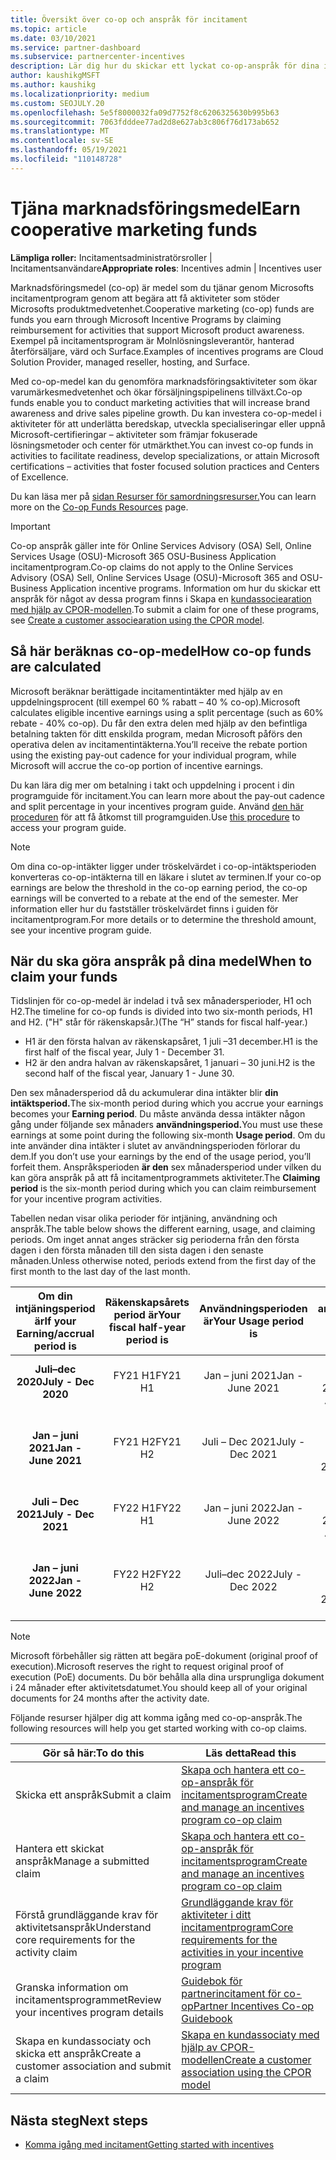 ```yaml
---
title: Översikt över co-op och anspråk för incitament
ms.topic: article
ms.date: 03/10/2021
ms.service: partner-dashboard
ms.subservice: partnercenter-incentives
description: Lär dig hur du skickar ett lyckat co-op-anspråk för dina incitament genom att organisera rätt dokumentation, fakturor, instruktioner och utförandebevis.
author: kaushikgMSFT
ms.author: kaushikg
ms.localizationpriority: medium
ms.custom: SEOJULY.20
ms.openlocfilehash: 5e5f8000032fa09d7752f8c6206325630b995b63
ms.sourcegitcommit: 7063fdddee77ad2d8e627ab3c806f76d173ab652
ms.translationtype: MT
ms.contentlocale: sv-SE
ms.lasthandoff: 05/19/2021
ms.locfileid: "110148728"
---
```

# <a name="earn-cooperative-marketing-funds"></a><span data-ttu-id="e41ab-103">Tjäna marknadsföringsmedel</span><span class="sxs-lookup"><span data-stu-id="e41ab-103">Earn cooperative marketing funds</span></span>

<span data-ttu-id="e41ab-104">**Lämpliga roller:** Incitamentsadministratörsroller | Incitamentsanvändare</span><span class="sxs-lookup"><span data-stu-id="e41ab-104">**Appropriate roles**: Incentives admin | Incentives user</span></span>

<span data-ttu-id="e41ab-105">Marknadsföringsmedel (co-op) är medel som du tjänar genom Microsofts incitamentprogram genom att begära att få aktiviteter som stöder Microsofts produktmedvetenhet.</span><span class="sxs-lookup"><span data-stu-id="e41ab-105">Cooperative marketing (co-op) funds are funds you earn through Microsoft Incentive Programs by claiming reimbursement for activities that support Microsoft product awareness.</span></span> <span data-ttu-id="e41ab-106">Exempel på incitamentsprogram är Molnlösningsleverantör, hanterad återförsäljare, värd och Surface.</span><span class="sxs-lookup"><span data-stu-id="e41ab-106">Examples of incentives programs are Cloud Solution Provider, managed reseller, hosting, and Surface.</span></span>

<span data-ttu-id="e41ab-107">Med co-op-medel kan du genomföra marknadsföringsaktiviteter som ökar varumärkesmedvetenhet och ökar försäljningspipelinens tillväxt.</span><span class="sxs-lookup"><span data-stu-id="e41ab-107">Co-op funds enable you to conduct marketing activities that will increase brand awareness and drive sales pipeline growth.</span></span> <span data-ttu-id="e41ab-108">Du kan investera co-op-medel i aktiviteter för att underlätta beredskap, utveckla specialiseringar eller uppnå Microsoft-certifieringar – aktiviteter som främjar fokuserade lösningsmetoder och center för utmärkthet.</span><span class="sxs-lookup"><span data-stu-id="e41ab-108">You can invest co-op funds in activities to facilitate readiness, develop specializations, or attain Microsoft certifications – activities that foster focused solution practices and Centers of Excellence.</span></span>

<span data-ttu-id="e41ab-109">Du kan läsa mer på [sidan Resurser för samordningsresurser.](https://partner.microsoft.com/asset/collection/co-op-funds-resources#/)</span><span class="sxs-lookup"><span data-stu-id="e41ab-109">You can learn more on the [Co-op Funds Resources](https://partner.microsoft.com/asset/collection/co-op-funds-resources#/) page.</span></span>

>[!Important]
><span data-ttu-id="e41ab-110">Co-op anspråk gäller inte för Online Services Advisory (OSA) Sell, Online Services Usage (OSU)-Microsoft 365 OSU-Business Application incitamentprogram.</span><span class="sxs-lookup"><span data-stu-id="e41ab-110">Co-op claims do not apply to the Online Services Advisory (OSA) Sell, Online Services Usage (OSU)-Microsoft 365 and OSU-Business Application incentive programs.</span></span> <span data-ttu-id="e41ab-111">Information om hur du skickar ett anspråk för något av dessa program finns i Skapa en [kundassociearation med hjälp av CPOR-modellen](submit-osa-claim.md).</span><span class="sxs-lookup"><span data-stu-id="e41ab-111">To submit a claim for one of these programs, see [Create a customer associearation using the CPOR model](submit-osa-claim.md).</span></span>

## <a name="how-co-op-funds-are-calculated"></a><span data-ttu-id="e41ab-112">Så här beräknas co-op-medel</span><span class="sxs-lookup"><span data-stu-id="e41ab-112">How co-op funds are calculated</span></span>

<span data-ttu-id="e41ab-113">Microsoft beräknar berättigade incitamentintäkter med hjälp av en uppdelningsprocent (till exempel 60 % rabatt – 40 % co-op).</span><span class="sxs-lookup"><span data-stu-id="e41ab-113">Microsoft calculates eligible incentive earnings using a split percentage (such as 60% rebate - 40% co-op).</span></span> <span data-ttu-id="e41ab-114">Du får den extra delen med hjälp av den befintliga betalning takten för ditt enskilda program, medan Microsoft påförs den operativa delen av incitamentintäkterna.</span><span class="sxs-lookup"><span data-stu-id="e41ab-114">You’ll receive the rebate portion using the existing pay-out cadence for your individual program, while Microsoft will accrue the co-op portion of incentive earnings.</span></span>

<span data-ttu-id="e41ab-115">Du kan lära dig mer om betalning i takt och uppdelning i procent i din programguide för incitament.</span><span class="sxs-lookup"><span data-stu-id="e41ab-115">You can learn more about the pay-out cadence and split percentage in your incentives program guide.</span></span> <span data-ttu-id="e41ab-116">Använd [den här proceduren](incentives-determined-your-program-eligibility.md) för att få åtkomst till programguiden.</span><span class="sxs-lookup"><span data-stu-id="e41ab-116">Use [this procedure](incentives-determined-your-program-eligibility.md) to access your program guide.</span></span>

>[!NOTE]
><span data-ttu-id="e41ab-117">Om dina co-op-intäkter ligger under tröskelvärdet i co-op-intäktsperioden konverteras co-op-intäkterna till en läkare i slutet av terminen.</span><span class="sxs-lookup"><span data-stu-id="e41ab-117">If your co-op earnings are below the threshold in the co-op earning period, the co-op earnings will be converted to a rebate at the end of the semester.</span></span> <span data-ttu-id="e41ab-118">Mer information eller hur du fastställer tröskelvärdet finns i guiden för incitamentprogram.</span><span class="sxs-lookup"><span data-stu-id="e41ab-118">For more details or to determine the threshold amount, see your incentive program guide.</span></span>

## <a name="when-to-claim-your-funds"></a><span data-ttu-id="e41ab-119">När du ska göra anspråk på dina medel</span><span class="sxs-lookup"><span data-stu-id="e41ab-119">When to claim your funds</span></span>

<span data-ttu-id="e41ab-120">Tidslinjen för co-op-medel är indelad i två sex månadersperioder, H1 och H2.</span><span class="sxs-lookup"><span data-stu-id="e41ab-120">The timeline for co-op funds is divided into two six-month periods, H1 and H2.</span></span> <span data-ttu-id="e41ab-121">("H" står för räkenskapsår.)</span><span class="sxs-lookup"><span data-stu-id="e41ab-121">(The “H” stands for fiscal half-year.)</span></span>

- <span data-ttu-id="e41ab-122">H1 är den första halvan av räkenskapsåret, 1 juli –31 december.</span><span class="sxs-lookup"><span data-stu-id="e41ab-122">H1 is the first half of the fiscal year, July 1 - December 31.</span></span>
- <span data-ttu-id="e41ab-123">H2 är den andra halvan av räkenskapsåret, 1 januari – 30 juni.</span><span class="sxs-lookup"><span data-stu-id="e41ab-123">H2 is the second half of the fiscal year, January 1 - June 30.</span></span>

<span data-ttu-id="e41ab-124">Den sex månadersperiod då du ackumulerar dina intäkter blir **din intäktsperiod.**</span><span class="sxs-lookup"><span data-stu-id="e41ab-124">The six-month period during which you accrue your earnings becomes your **Earning period**.</span></span> <span data-ttu-id="e41ab-125">Du måste använda dessa intäkter någon gång under följande sex månaders **användningsperiod.**</span><span class="sxs-lookup"><span data-stu-id="e41ab-125">You must use these earnings at some point during the following six-month **Usage period**.</span></span> <span data-ttu-id="e41ab-126">Om du inte använder dina intäkter i slutet av användningsperioden förlorar du dem.</span><span class="sxs-lookup"><span data-stu-id="e41ab-126">If you don’t use your earnings by the end of the usage period, you’ll forfeit them.</span></span> <span data-ttu-id="e41ab-127">Anspråksperioden **är den** sex månadersperiod under vilken du kan göra anspråk på att få incitamentprogrammets aktiviteter.</span><span class="sxs-lookup"><span data-stu-id="e41ab-127">The **Claiming period** is the six-month period during which you can claim reimbursement for your incentive program activities.</span></span>

<span data-ttu-id="e41ab-128">Tabellen nedan visar olika perioder för intjäning, användning och anspråk.</span><span class="sxs-lookup"><span data-stu-id="e41ab-128">The table below shows the different earning, usage, and claiming periods.</span></span> <span data-ttu-id="e41ab-129">Om inget annat anges sträcker sig perioderna från den första dagen i den första månaden till den sista dagen i den senaste månaden.</span><span class="sxs-lookup"><span data-stu-id="e41ab-129">Unless otherwise noted, periods extend from the first day of the first month to the last day of the last month.</span></span>

|  <span data-ttu-id="e41ab-130">Om din intjäningsperiod är</span><span class="sxs-lookup"><span data-stu-id="e41ab-130">If your Earning/accrual period is</span></span>  |<span data-ttu-id="e41ab-131">Räkenskapsårets period är</span><span class="sxs-lookup"><span data-stu-id="e41ab-131">Your fiscal half-year period is</span></span>  |  <span data-ttu-id="e41ab-132">Användningsperioden är</span><span class="sxs-lookup"><span data-stu-id="e41ab-132">Your Usage period is</span></span>  |  <span data-ttu-id="e41ab-133">Din anspråksperiod är</span><span class="sxs-lookup"><span data-stu-id="e41ab-133">Your Claiming period is</span></span>  |
| :-----------: | :-----------: | :-----------: | :-----------: |
|<span data-ttu-id="e41ab-134">**Juli–dec 2020**</span><span class="sxs-lookup"><span data-stu-id="e41ab-134">**July - Dec 2020**</span></span>| <span data-ttu-id="e41ab-135">FY21 H1</span><span class="sxs-lookup"><span data-stu-id="e41ab-135">FY21 H1</span></span>  |  <span data-ttu-id="e41ab-136">Jan – juni 2021</span><span class="sxs-lookup"><span data-stu-id="e41ab-136">Jan - June 2021</span></span>  |  <span data-ttu-id="e41ab-137">16 feb – 15 augusti 2021</span><span class="sxs-lookup"><span data-stu-id="e41ab-137">Feb 16 - Aug 15 2021</span></span>  |
|<span data-ttu-id="e41ab-138">**Jan – juni 2021**</span><span class="sxs-lookup"><span data-stu-id="e41ab-138">**Jan - June 2021**</span></span> |  <span data-ttu-id="e41ab-139">FY21 H2</span><span class="sxs-lookup"><span data-stu-id="e41ab-139">FY21 H2</span></span>  |  <span data-ttu-id="e41ab-140">Juli – Dec 2021</span><span class="sxs-lookup"><span data-stu-id="e41ab-140">July - Dec 2021</span></span>  |  <span data-ttu-id="e41ab-141">16 augusti 2021 – 15 februari 2022</span><span class="sxs-lookup"><span data-stu-id="e41ab-141">Aug 16 2021 - Feb 15 2022</span></span>  |
|<span data-ttu-id="e41ab-142">**Juli – Dec 2021**</span><span class="sxs-lookup"><span data-stu-id="e41ab-142">**July - Dec 2021**</span></span>|  <span data-ttu-id="e41ab-143">FY22 H1</span><span class="sxs-lookup"><span data-stu-id="e41ab-143">FY22 H1</span></span>  |  <span data-ttu-id="e41ab-144">Jan – juni 2022</span><span class="sxs-lookup"><span data-stu-id="e41ab-144">Jan - June 2022</span></span>  |  <span data-ttu-id="e41ab-145">16 feb – 15 augusti 2022</span><span class="sxs-lookup"><span data-stu-id="e41ab-145">Feb 16 - Aug 15 2022</span></span>  |
|<span data-ttu-id="e41ab-146">**Jan – juni 2022**</span><span class="sxs-lookup"><span data-stu-id="e41ab-146">**Jan - June 2022**</span></span> |  <span data-ttu-id="e41ab-147">FY22 H2</span><span class="sxs-lookup"><span data-stu-id="e41ab-147">FY22 H2</span></span>  |  <span data-ttu-id="e41ab-148">Juli–dec 2022</span><span class="sxs-lookup"><span data-stu-id="e41ab-148">July - Dec 2022</span></span>  |  <span data-ttu-id="e41ab-149">16 augusti 2022 – 15 februari 2023</span><span class="sxs-lookup"><span data-stu-id="e41ab-149">Aug 16 2022 - Feb 15 2023</span></span>  |

>[!NOTE]
><span data-ttu-id="e41ab-150">Microsoft förbehåller sig rätten att begära poE-dokument (original proof of execution).</span><span class="sxs-lookup"><span data-stu-id="e41ab-150">Microsoft reserves the right to request original proof of execution (PoE) documents.</span></span> <span data-ttu-id="e41ab-151">Du bör behålla alla dina ursprungliga dokument i 24 månader efter aktivitetsdatumet.</span><span class="sxs-lookup"><span data-stu-id="e41ab-151">You should keep all of your original documents for 24 months after the activity date.</span></span>

<span data-ttu-id="e41ab-152">Följande resurser hjälper dig att komma igång med co-op-anspråk.</span><span class="sxs-lookup"><span data-stu-id="e41ab-152">The following resources will help you get started working with co-op claims.</span></span>

| <span data-ttu-id="e41ab-153">Gör så här:</span><span class="sxs-lookup"><span data-stu-id="e41ab-153">To do this</span></span> | <span data-ttu-id="e41ab-154">Läs detta</span><span class="sxs-lookup"><span data-stu-id="e41ab-154">Read this</span></span> |
| ------ | ----------- |
| <span data-ttu-id="e41ab-155">Skicka ett anspråk</span><span class="sxs-lookup"><span data-stu-id="e41ab-155">Submit a claim</span></span> |  [<span data-ttu-id="e41ab-156">Skapa och hantera ett co-op-anspråk för incitamentsprogram</span><span class="sxs-lookup"><span data-stu-id="e41ab-156">Create and manage an incentives program co-op claim</span></span>](create-incentives-claims.md)  |
| <span data-ttu-id="e41ab-157">Hantera ett skickat anspråk</span><span class="sxs-lookup"><span data-stu-id="e41ab-157">Manage a submitted claim</span></span> | [<span data-ttu-id="e41ab-158">Skapa och hantera ett co-op-anspråk för incitamentsprogram</span><span class="sxs-lookup"><span data-stu-id="e41ab-158">Create and manage an incentives program co-op claim</span></span>](create-incentives-claims.md)    |
| <span data-ttu-id="e41ab-159">Förstå grundläggande krav för aktivitetsanspråk</span><span class="sxs-lookup"><span data-stu-id="e41ab-159">Understand core requirements for the activity claim</span></span> | [<span data-ttu-id="e41ab-160">Grundläggande krav för aktiviteter i ditt incitamentprogram</span><span class="sxs-lookup"><span data-stu-id="e41ab-160">Core requirements for the activities in your incentive program</span></span>](core-requirements.md)   |
| <span data-ttu-id="e41ab-161">Granska information om incitamentsprogrammet</span><span class="sxs-lookup"><span data-stu-id="e41ab-161">Review your incentives program details</span></span> | [<span data-ttu-id="e41ab-162">Guidebok för partnerincitament för co-op</span><span class="sxs-lookup"><span data-stu-id="e41ab-162">Partner Incentives Co-op Guidebook</span></span>](https://assetsprod.microsoft.com/co-op-guidebook.pdf)  |
| <span data-ttu-id="e41ab-163">Skapa en kundassociaty och skicka ett anspråk</span><span class="sxs-lookup"><span data-stu-id="e41ab-163">Create a customer association and submit a claim</span></span> | [<span data-ttu-id="e41ab-164">Skapa en kundassociaty med hjälp av CPOR-modellen</span><span class="sxs-lookup"><span data-stu-id="e41ab-164">Create a customer association using the CPOR model</span></span>](submit-osa-claim.md)   |

## <a name="next-steps"></a><span data-ttu-id="e41ab-165">Nästa steg</span><span class="sxs-lookup"><span data-stu-id="e41ab-165">Next steps</span></span>

- [<span data-ttu-id="e41ab-166">Komma igång med incitament</span><span class="sxs-lookup"><span data-stu-id="e41ab-166">Getting started with incentives</span></span>](incentives-get-started-intro.md)
